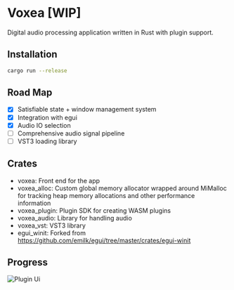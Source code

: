 # Voxea [WIP]
Digital audio processing application written in Rust with plugin support.

## Installation
```bash
cargo run --release
```

## Road Map
- [X] Satisfiable state + window management system
- [X] Integration with egui
- [X] Audio IO selection
- [ ] Comprehensive audio signal pipeline
- [ ] VST3 loading library

## Crates
- voxea: Front end for the app
- voxea_alloc: Custom global memory allocator wrapped around MiMalloc for tracking heap memory allocations and other performance information
- voxea_plugin: Plugin SDK for creating WASM plugins
- voxea_audio: Library for handling audio
- voxea_vst: VST3 library
- egui_winit: Forked from https://github.com/emilk/egui/tree/master/crates/egui-winit

## Progress
![Plugin Ui](./demos/img.png)